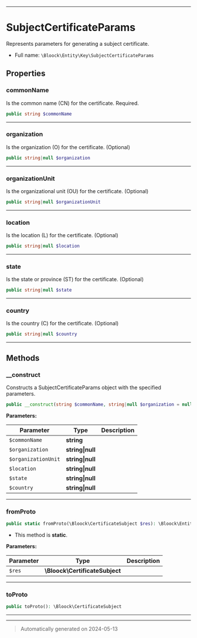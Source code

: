 ***

# SubjectCertificateParams

Represents parameters for generating a subject certificate.



* Full name: `\Bloock\Entity\Key\SubjectCertificateParams`



## Properties


### commonName

Is the common name (CN) for the certificate. Required.

```php
public string $commonName
```






***

### organization

Is the organization (O) for the certificate. (Optional)

```php
public string|null $organization
```






***

### organizationUnit

Is the organizational unit (OU) for the certificate. (Optional)

```php
public string|null $organizationUnit
```






***

### location

Is the location (L) for the certificate. (Optional)

```php
public string|null $location
```






***

### state

Is the state or province (ST) for the certificate. (Optional)

```php
public string|null $state
```






***

### country

Is the country (C) for the certificate. (Optional)

```php
public string|null $country
```






***

## Methods


### __construct

Constructs a SubjectCertificateParams object with the specified parameters.

```php
public __construct(string $commonName, string|null $organization = null, string|null $organizationUnit = null, string|null $location = null, string|null $state = null, string|null $country = null): mixed
```








**Parameters:**

| Parameter | Type | Description |
|-----------|------|-------------|
| `$commonName` | **string** |  |
| `$organization` | **string&#124;null** |  |
| `$organizationUnit` | **string&#124;null** |  |
| `$location` | **string&#124;null** |  |
| `$state` | **string&#124;null** |  |
| `$country` | **string&#124;null** |  |





***

### fromProto



```php
public static fromProto(\Bloock\CertificateSubject $res): \Bloock\Entity\Key\SubjectCertificateParams
```



* This method is **static**.




**Parameters:**

| Parameter | Type | Description |
|-----------|------|-------------|
| `$res` | **\Bloock\CertificateSubject** |  |





***

### toProto



```php
public toProto(): \Bloock\CertificateSubject
```












***


***
> Automatically generated on 2024-05-13
